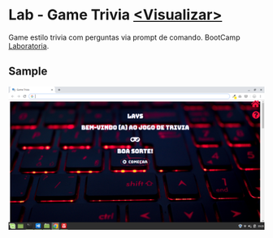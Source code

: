 # Lab - Game Trivia [<Visualizar\>](https://hlays.github.io/learning-front-end/projects/Projeto_Trivia/)

Game estilo trivia com perguntas via prompt de comando. BootCamp [Laboratoria](Laboratoria.la).

## Sample
![sample](../img/sample/sample-lab-trivia.png)